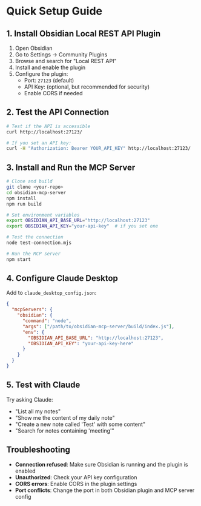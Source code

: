 # Quick Setup Guide

## 1. Install Obsidian Local REST API Plugin

1. Open Obsidian
2. Go to Settings → Community Plugins
3. Browse and search for "Local REST API"
4. Install and enable the plugin
5. Configure the plugin:
   - Port: `27123` (default)
   - API Key: (optional, but recommended for security)
   - Enable CORS if needed

## 2. Test the API Connection

```bash
# Test if the API is accessible
curl http://localhost:27123/

# If you set an API key:
curl -H "Authorization: Bearer YOUR_API_KEY" http://localhost:27123/
```

## 3. Install and Run the MCP Server

```bash
# Clone and build
git clone <your-repo>
cd obsidian-mcp-server
npm install
npm run build

# Set environment variables
export OBSIDIAN_API_BASE_URL="http://localhost:27123"
export OBSIDIAN_API_KEY="your-api-key"  # if you set one

# Test the connection
node test-connection.mjs

# Run the MCP server
npm start
```

## 4. Configure Claude Desktop

Add to `claude_desktop_config.json`:

```json
{
  "mcpServers": {
    "obsidian": {
      "command": "node",
      "args": ["/path/to/obsidian-mcp-server/build/index.js"],
      "env": {
        "OBSIDIAN_API_BASE_URL": "http://localhost:27123",
        "OBSIDIAN_API_KEY": "your-api-key-here"
      }
    }
  }
}
```

## 5. Test with Claude

Try asking Claude:
- "List all my notes"
- "Show me the content of my daily note"
- "Create a new note called 'Test' with some content"
- "Search for notes containing 'meeting'"

## Troubleshooting

- **Connection refused**: Make sure Obsidian is running and the plugin is enabled
- **Unauthorized**: Check your API key configuration
- **CORS errors**: Enable CORS in the plugin settings
- **Port conflicts**: Change the port in both Obsidian plugin and MCP server config